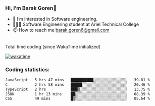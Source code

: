 ###  Hi, I’m Barak Goren👋
- 👀 I’m interested in Software engineering.
- 👨🏼‍🎓 Software Engineering student at Ariel Technical College
- 📫 How to reach me barak.goren6@gmail.com
##
Total time coding (since WakaTime initialized)

[![wakatime](https://wakatime.com/badge/user/5cc5ec80-a806-4ca2-a704-db29274e48cd.svg)](https://wakatime.com/@5cc5ec80-a806-4ca2-a704-db29274e48cd)

   
### Coding statistics:

<!--START_SECTION:waka-->

```txt
JavaScript   5 hrs 47 mins   ██████████░░░░░░░░░░░░░░░   39.81 %
C            2 hrs 58 mins   █████░░░░░░░░░░░░░░░░░░░░   20.46 %
TypeScript   2 hrs           ███▒░░░░░░░░░░░░░░░░░░░░░   13.75 %
JSON         1 hr 13 mins    ██░░░░░░░░░░░░░░░░░░░░░░░   08.39 %
CSS          49 mins         █▒░░░░░░░░░░░░░░░░░░░░░░░   05.64 %
```

<!--END_SECTION:waka-->

<!---
barakgoren/barakgoren is a ✨ special ✨ repository because its `README.md` (this file) appears on your GitHub profile.
You can click the Preview link to take a look at your changes.
--->
